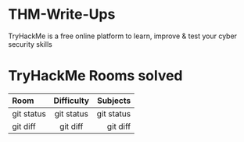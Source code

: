 # THM-Write-Ups
TryHackMe is a free online platform to learn, improve &amp; test your cyber security skills

# TryHackMe Rooms solved
| Room | Difficulty | Subjects |
| :---         |     :---:      |          ---: |
| git status   | git status     | git status    |
| git diff     | git diff       | git diff      |
